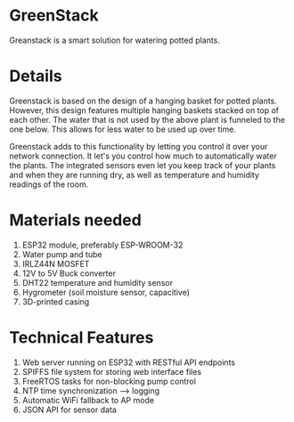 # GreenStack
Greanstack is a smart solution for watering potted plants.

# Details
Greenstack is based on the design of a hanging basket for potted plants.
However, this design features multiple hanging baskets stacked on top of each other.
The water that is not used by the above plant is funneled to the one below.
This allows for less water to be used up over time.

Greenstack adds to this functionality by letting you control it over your network connection.
It let's you control how much to automatically water the plants.
The integrated sensors even let you keep track of your plants and when they are running dry,
as well as temperature and humidity readings of the room.

# Materials needed
1. ESP32 module, preferably ESP-WROOM-32
4. Water pump and tube
5. IRLZ44N MOSFET
6. 12V to 5V Buck converter
7. DHT22 temperature and humidity sensor
8. Hygrometer (soil moisture sensor, capacitive)
9. 3D-printed casing


# Technical Features

1. Web server running on ESP32 with RESTful API endpoints
2. SPIFFS file system for storing web interface files
3. FreeRTOS tasks for non-blocking pump control
4. NTP time synchronization --> logging
5. Automatic WiFi fallback to AP mode
6. JSON API for sensor data
